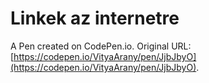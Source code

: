 # Linkek az internetre

A Pen created on CodePen.io. Original URL: [https://codepen.io/VityaArany/pen/JjbJbyO](https://codepen.io/VityaArany/pen/JjbJbyO).


